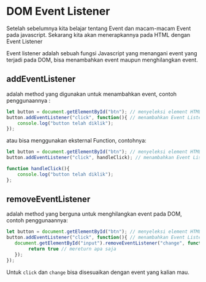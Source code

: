 # DOM Event Listener

Setelah sebelumnya kita belajar tentang Event dan macam-macam Event pada javascript. Sekarang kita akan menerapkannya pada HTML dengan Event Listener

Event listener adalah sebuah fungsi Javascript yang menangani event yang terjadi pada DOM, bisa menambahkan event maupun menghilangkan event.

## addEventListener
adalah method yang digunakan untuk menambahkan event, contoh penggunaannya :
```js
let button = document.getElementById("btn"); // menyeleksi element HTML 
button.addEventListener("click", function(){ // menambahkan Event Listener Click pada element button
    console.log("button telah diklik");
});
```
atau bisa menggunakan eksternal Function, contohnya:

```js
let button = document.getElementById("btn"); // menyeleksi element HTML 
button.addEventListener("click", handleClick); // menambahkan Event Listener Click pada element button

function handleClick(){
    console.log("button telah diklik");
};

```

## removeEventListener
adalah method yang berguna untuk menghilangkan event pada DOM, contoh penggunaannya:
```js
let button = document.getElementById("btn"); // menyeleksi element HTML 
button.addEventListener("click", function(){ // menambahkan Event Listener Click pada element button
   document.getElementById("input").removeEventListener("change", function(){ // menghilangkan event change pada input
        return true // mereturn apa saja
   });
});
```

Untuk `click` dan `change` bisa disesuaikan dengan event yang kalian mau.

